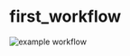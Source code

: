 # first_workflow
![example workflow](https://github.com/github/docs/actions/workflows/main.yml/badge.svg)
